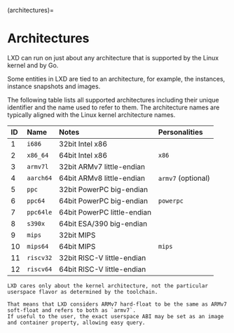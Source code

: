 (architectures)=
# Architectures

LXD can run on just about any architecture that is supported by the Linux kernel and by Go.

Some entities in LXD are tied to an architecture, for example, the instances, instance snapshots and images.

The following table lists all supported architectures including their unique identifier and the name used to refer to them.
The architecture names are typically aligned with the Linux kernel architecture names.

ID    | Name          | Notes                           | Personalities
:---  | :---          | :----                           | :------------
1     | `i686`        | 32bit Intel x86                 |
2     | `x86_64`      | 64bit Intel x86                 | `x86`
3     | `armv7l`      | 32bit ARMv7 little-endian       |
4     | `aarch64`     | 64bit ARMv8 little-endian       | `armv7` (optional)
5     | `ppc`         | 32bit PowerPC big-endian        |
6     | `ppc64`       | 64bit PowerPC big-endian        | `powerpc`
7     | `ppc64le`     | 64bit PowerPC little-endian     |
8     | `s390x`       | 64bit ESA/390 big-endian        |
9     | `mips`        | 32bit MIPS                      |
10    | `mips64`      | 64bit MIPS                      | `mips`
11    | `riscv32`     | 32bit RISC-V little-endian      |
12    | `riscv64`     | 64bit RISC-V little-endian      |

```{note}
LXD cares only about the kernel architecture, not the particular userspace flavor as determined by the toolchain.

That means that LXD considers ARMv7 hard-float to be the same as ARMv7 soft-float and refers to both as `armv7`.
If useful to the user, the exact userspace ABI may be set as an image and container property, allowing easy query.
```
